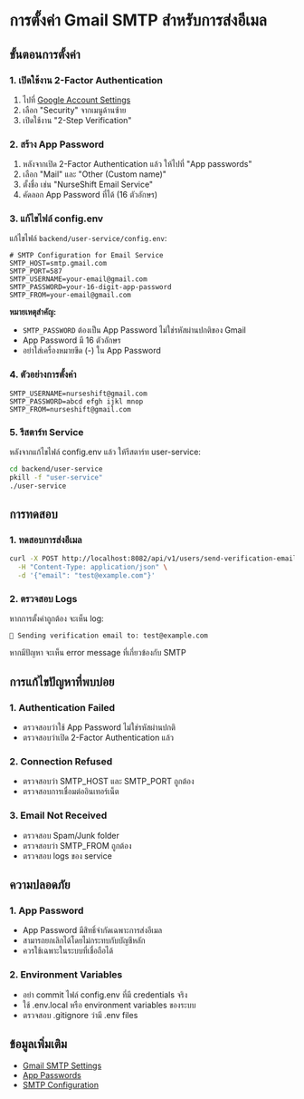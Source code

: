 # การตั้งค่า Gmail SMTP สำหรับการส่งอีเมล

## ขั้นตอนการตั้งค่า

### 1. เปิดใช้งาน 2-Factor Authentication
1. ไปที่ [Google Account Settings](https://myaccount.google.com/)
2. เลือก "Security" จากเมนูด้านซ้าย
3. เปิดใช้งาน "2-Step Verification"

### 2. สร้าง App Password
1. หลังจากเปิด 2-Factor Authentication แล้ว ให้ไปที่ "App passwords"
2. เลือก "Mail" และ "Other (Custom name)"
3. ตั้งชื่อ เช่น "NurseShift Email Service"
4. คัดลอก App Password ที่ได้ (16 ตัวอักษร)

### 3. แก้ไขไฟล์ config.env
แก้ไขไฟล์ `backend/user-service/config.env`:

```env
# SMTP Configuration for Email Service
SMTP_HOST=smtp.gmail.com
SMTP_PORT=587
SMTP_USERNAME=your-email@gmail.com
SMTP_PASSWORD=your-16-digit-app-password
SMTP_FROM=your-email@gmail.com
```

**หมายเหตุสำคัญ:**
- `SMTP_PASSWORD` ต้องเป็น App Password ไม่ใช่รหัสผ่านปกติของ Gmail
- App Password มี 16 ตัวอักษร
- อย่าใส่เครื่องหมายขีด (-) ใน App Password

### 4. ตัวอย่างการตั้งค่า
```env
SMTP_USERNAME=nurseshift@gmail.com
SMTP_PASSWORD=abcd efgh ijkl mnop
SMTP_FROM=nurseshift@gmail.com
```

### 5. รีสตาร์ท Service
หลังจากแก้ไขไฟล์ config.env แล้ว ให้รีสตาร์ท user-service:

```bash
cd backend/user-service
pkill -f "user-service"
./user-service
```

## การทดสอบ

### 1. ทดสอบการส่งอีเมล
```bash
curl -X POST http://localhost:8082/api/v1/users/send-verification-email \
  -H "Content-Type: application/json" \
  -d '{"email": "test@example.com"}'
```

### 2. ตรวจสอบ Logs
หากการตั้งค่าถูกต้อง จะเห็น log:
```
📧 Sending verification email to: test@example.com
```

หากมีปัญหา จะเห็น error message ที่เกี่ยวข้องกับ SMTP

## การแก้ไขปัญหาที่พบบ่อย

### 1. Authentication Failed
- ตรวจสอบว่าใช้ App Password ไม่ใช่รหัสผ่านปกติ
- ตรวจสอบว่าเปิด 2-Factor Authentication แล้ว

### 2. Connection Refused
- ตรวจสอบว่า SMTP_HOST และ SMTP_PORT ถูกต้อง
- ตรวจสอบการเชื่อมต่ออินเทอร์เน็ต

### 3. Email Not Received
- ตรวจสอบ Spam/Junk folder
- ตรวจสอบว่า SMTP_FROM ถูกต้อง
- ตรวจสอบ logs ของ service

## ความปลอดภัย

### 1. App Password
- App Password มีสิทธิ์จำกัดเฉพาะการส่งอีเมล
- สามารถยกเลิกได้โดยไม่กระทบกับบัญชีหลัก
- ควรใช้เฉพาะในระบบที่เชื่อถือได้

### 2. Environment Variables
- อย่า commit ไฟล์ config.env ที่มี credentials จริง
- ใช้ .env.local หรือ environment variables ของระบบ
- ตรวจสอบ .gitignore ว่ามี .env files

## ข้อมูลเพิ่มเติม

- [Gmail SMTP Settings](https://support.google.com/mail/answer/7126229)
- [App Passwords](https://support.google.com/accounts/answer/185833)
- [SMTP Configuration](https://en.wikipedia.org/wiki/Simple_Mail_Transfer_Protocol)
